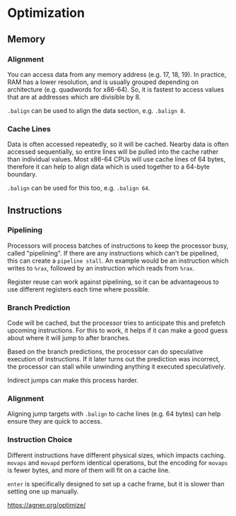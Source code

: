 # Optimization

## Memory

### Alignment

You can access data from any memory address (e.g. 17, 18, 19). In practice, RAM has a lower
resolution, and is usually grouped depending on architecture (e.g. quadwords for x86-64). So, it is
fastest to access values that are at addresses which are divisible by 8.

`.balign` can be used to align the data section, e.g. `.balign 8`.

### Cache Lines

Data is often accessed repeatedly, so it will be cached. Nearby data is often accessed
sequentially, so entire lines will be pulled into the cache rather than individual values. Most
x86-64 CPUs will use cache lines of 64 bytes, therefore it can help to align data which is used
together to a 64-byte boundary.

`.balign` can be used for this too, e.g. `.balign 64`.

## Instructions

### Pipelining

Processors will process batches of instructions to keep the processor busy, called "pipelining". If
there are any instructions which can't be pipelined, this can create a `pipeline stall`. An example
would be an instruction which writes to `%rax`, followed by an instruction which reads from `%rax`.

Register reuse can work against pipelining, so it can be advantageous to use different registers
each time where possible.

### Branch Prediction

Code will be cached, but the processor tries to anticipate this and prefetch upcoming instructions.
For this to work, it helps if it can make a good guess about where it will jump to after branches.

Based on the branch predictions, the processor can do speculative execution of instructions. If it
later turns out the prediction was incorrect, the processor can stall while unwinding anything it
executed speculatively.

Indirect jumps can make this process harder.

### Alignment

Aligning jump targets with `.balign` to cache lines (e.g. 64 bytes) can help ensure they are quick
to access.

### Instruction Choice

Different instructions have different physical sizes, which impacts caching. `movaps` and `movapd`
perform identical operations, but the encoding for `movaps` is fewer bytes, and more of them will
fit on a cache line.

`enter` is specifically designed to set up a cache frame, but it is slower than setting one up
manually.

https://agner.org/optimize/
